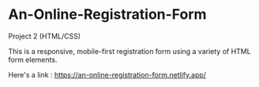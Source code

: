 # An-Online-Registration-Form
 Project 2 (HTML/CSS)
 
This is a responsive, mobile-first registration form
using a variety of HTML form elements.

Here's a link :
https://an-online-registration-form.netlify.app/
